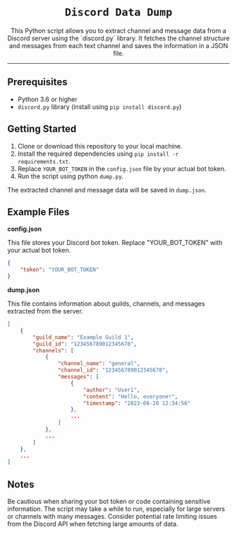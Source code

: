 <div align="center">
  <h1><code>Discord Data Dump</code></h1>
  <p>
    This Python script allows you to extract channel and message data from a Discord server using the `discord.py` library. It fetches the channel structure and messages from each text channel and saves the information in a JSON file.
  </p>
</div>

---

## Prerequisites

- Python 3.6 or higher
- `discord.py` library (install using `pip install discord.py`)

## Getting Started

1. Clone or download this repository to your local machine.
2. Install the required dependencies using `pip install -r requirements.txt`.
3. Replace `YOUR_BOT_TOKEN` in the `config.json` file by your actual bot token.
4. Run the script using python `dump.py`.

The extracted channel and message data will be saved in `dump.json`.


## Example Files

**config.json**

This file stores your Discord bot token. Replace "YOUR_BOT_TOKEN" with your actual bot token.

```json
{
    "token": "YOUR_BOT_TOKEN"
}
```

**dump.json**

This file contains information about guilds, channels, and messages extracted from the server.

```json
[
    {
        "guild_name": "Example Guild 1",
        "guild_id": "123456789012345678",
        "channels": [
            {
                "channel_name": "general",
                "channel_id": "123456789012345678",
                "messages": [
                    {
                        "author": "User1",
                        "content": "Hello, everyone!",
                        "timestamp": "2023-08-20 12:34:56"
                    },
                    ...
                ]
            },
            ...
        ]
    },
    ...
]
```

## Notes

Be cautious when sharing your bot token or code containing sensitive information.
The script may take a while to run, especially for large servers or channels with many messages.
Consider potential rate limiting issues from the Discord API when fetching large amounts of data.
